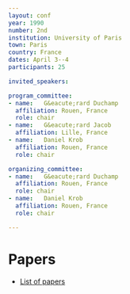 ```yaml
---
layout: conf
year: 1990
number: 2nd
institution: University of Paris
town: Paris
country: France
dates: April 3--4
participants: 25

invited_speakers:

program_committee:
- name:   G&eacute;rard Duchamp
  affiliation: Rouen, France
  role: chair
- name:   G&eacute;rard Jacob
  affiliation: Lille, France
- name:   Daniel Krob
  affiliation: Rouen, France
  role: chair

organizing_committee:
- name:   G&eacute;rard Duchamp
  affiliation: Rouen, France
  role: chair
- name:   Daniel Krob
  affiliation: Rouen, France
  role: chair

---
```

# Papers

- <A HREF="articles.html">List of papers</A>
